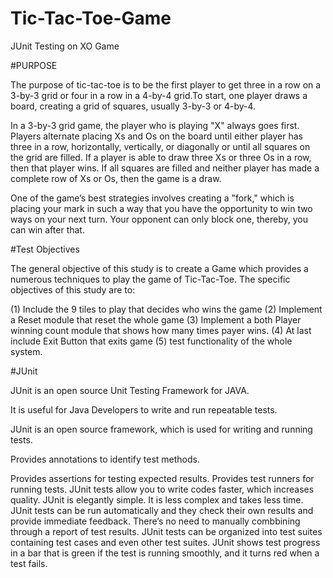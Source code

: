 # Tic-Tac-Toe-Game
JUnit Testing on XO Game

#PURPOSE

  The purpose of tic-tac-toe is to be the first player to get
three in a row on a 3-by-3 grid or four in a row in a 4-by-4 grid.To
start, one player draws a board, creating a grid of squares, usually
3-by-3 or 4-by-4.

  In a 3-by-3 grid game, the player who is playing "X" always
goes first. Players alternate placing Xs and Os on the board until
either player has three in a row, horizontally, vertically, or diagonally
or until all squares on the grid are filled. If a player is able to draw
three Xs or three Os in a row, then that player wins. If all squares
are filled and neither player has made a complete row of Xs or Os,
then the game is a draw.

  One of the game’s best strategies involves creating a "fork,"
which is placing your mark in such a way that you have the opportunity
to win two ways on your next turn. Your opponent can only
block one, thereby, you can win after that.

#Test Objectives

The general objective of this study is to create a Game which provides
a numerous techniques to play the game of Tic-Tac-Toe. The specific
objectives of this study are to:

(1) Include the 9 tiles to play that decides who wins the game
(2) Implement a Reset module that reset the whole game
(3) Implement a both Player winning count module that shows how many times payer wins.
(4) At last include Exit Button that exits game
(5) test functionality of the whole system.

#JUnit 

JUnit is an open source Unit Testing Framework for JAVA. 

It is useful for Java Developers to write and run repeatable tests.

JUnit is an open source framework, which is used for writing and running tests.

Provides annotations to identify test methods.

Provides assertions for testing expected results.
Provides test runners for running tests.
JUnit tests allow you to write codes faster, which increases quality.
JUnit is elegantly simple. It is less complex and takes less time.
JUnit tests can be run automatically and they check their own results and provide immediate feedback.
There’s no need to manually combbining through a report of test results.
JUnit tests can be organized into test suites containing test cases and even other test suites.
JUnit shows test progress in a bar that is green if the test is running smoothly, and it turns red when a test fails.
